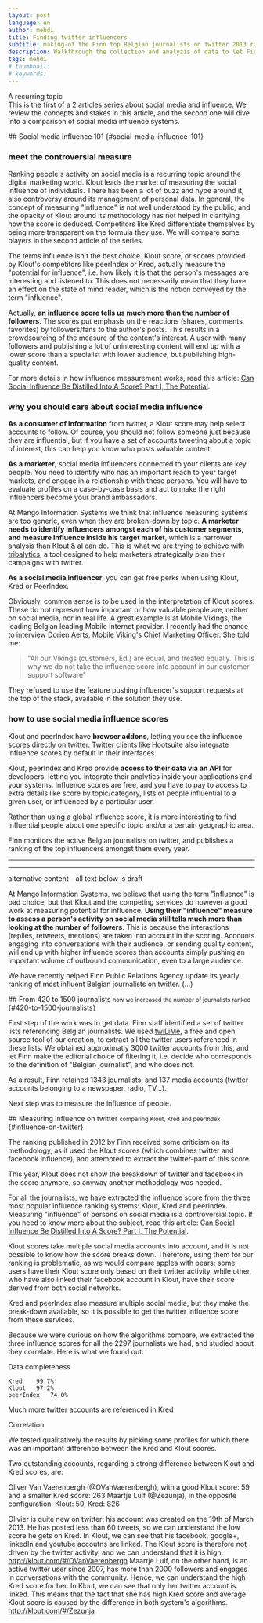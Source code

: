 ```yaml
---
layout: post
language: en
author: mehdi
title: Finding twitter influencers
subtitle: making-of the Finn top Belgian journalists on twitter 2013 ranking
description: Walkthrough the collection and analyzis of data to let Finn PR agency publish its yearly ranking of Belgian journalists on twitter
tags: mehdi
# thumbnail: 
# keywords: 
---
```


<div class="section" markdown="1">
A recurring topic 
</div>
This is the first of a 2 articles series about social media and influence. We review the concepts and stakes in this article, and the second one will dive into a comparison of social media influence systems.

<div class="section" markdown="1">

## Social media influence 101 <small> </small> {#social-media-influence-101}

<div class="section" markdown="1">

### meet the controversial measure
Ranking people's activity on social media is a recurring topic around the digital marketing world. Klout leads the market of measuring the social influence of individuals. There has been a lot of buzz and hype around it, also controversy around its management of personal data. In general, the concept of measuring "influence" is not well understood by the public, and the opacity of Klout around its methodology has not helped in clarifying how the score is deduced. Competitors like Kred differentiate themselves by being more transparent on the formula they use. We will compare some players in the second article of the series.

The terms influence isn't the best choice. Klout score, or scores provided by Klout's competitors like peerIndex or Kred, actually measure the "potential for influence", i.e. how likely it is that the person's messages are interesting and listened to. This does not necessarily mean that they have an effect on the state of mind reader, which is the notion conveyed by the term "influence".

Actually, **an influence score tells us much more than the number of followers**. The scores put emphasis on the reactions (shares, comments, favorites) by followers/fans to the author's posts. This results in a crowdsourcing of the measure of the content's interest. A user with many followers and publishing a lot of uninteresting content will end up with a lower score than a specialist with lower audience, but publishing high-quality content.

For more details in how influence measurement works, read this article: <a href="http://marketingland.com/can-social-influence-be-distilled-into-a-score-19306" target = "_blank">Can Social Influence Be Distilled Into A Score? Part I, The Potential</a>. 
</div>

<div class="section" markdown="1">

### why you should care about social media influence
**As a consumer of information** from twitter, a Klout score may help select accounts to follow. Of course, you should not follow someone just because they are influential, but if you have a set of accounts tweeting about a topic of interest, this can help you know who posts valuable content.

**As a marketer**, social media influencers connected to your clients are key people. You need to identify who has an important reach to your target markets, and engage in a relationship with these persons. You will have to evaluate profiles on a case-by-case basis and act to make the right influencers become your brand ambassadors.

At Mango Information Systems we think that influence measuring systems are too generic, even when they are broken-down by topic. **A marketer needs to identify influencers amongst each of his customer segments, and measure influence inside his target market**, which is a narrower analysis than Klout & al can do. This is what we are trying to achieve with [tribalytics](http://tribalytics.com), a tool designed to help marketers strategically plan their campaigns with twitter.

**As a social media influencer**, you can get free perks when using Klout, Kred or PeerIndex.

Obviously, common sense is to be used in the interpretation of Klout scores. These do not represent how important or how valuable people are, neither on social media, nor in real life. A great example is at Mobile Vikings, the leading Belgian leading Mobile Internet provider. I recently had the chance to interview Dorien Aerts, Mobile Viking's Chief Marketing Officer. She told me: 

<blockquote>"All our Vikings (customers, Ed.) are equal, and treated equally. This is why we do not take the influence score into account in our customer support software"</blockquote>

They refused to use the feature pushing influencer's support requests at the top of the stack, available in the solution they use.

</div>

<div class="section" markdown="1">

### how to use social media influence scores
Klout and peerIndex have **browser addons**, letting you see the influence scores directly on twitter. Twitter clients like Hootsuite also integrate influence scores by default in their interfaces.

Klout, peerIndex and Kred provide **access to their data via an API** for developers, letting you integrate their analytics inside your applications and your systems. Influence scores are free, and you have to pay to access to extra details like score by topic/category, lists of people influential to a given user, or influenced by a particular user.

Rather than using a global influence score, it is more interesting to find influential people about one specific topic and/or a certain geographic area.


Finn monitors the active Belgian journalists on twitter, and publishes a ranking of the top influencers amongst them every year.
</div>

</div>

<hr/>
<hr/>

alternative content - all text below is draft


At Mango Information Systems, we believe that using the term "influence" is bad choice, but that Klout and the competing services do however a good work at measuring potential for influence. <strong>Using their "influence" measure to assess a person's activity on social media still tells much more than looking at the number of followers</strong>. This is because the interactions (replies, retweets, mentions) are taken into account in the scoring. Accounts engaging into conversations with their audience, or sending quality content, will end up with higher influence scores than accounts simply pushing an important volume of outbound communication, even to a large audience.





<div class="section" markdown="1">

We have recently helped Finn Public Relations Agency update its yearly ranking of most influent Belgian journalists on twitter. 
(...)
</div>

<div class="section" markdown="1">

## From 420 to 1500 journalists <small>how we increased the number of journalists ranked</small> {#420-to-1500-journalists}

First step of the work was to get data. Finn staff identified a set of twitter lists referencing Belgian journalists. We used [twiLiMe](https://github.com/Mango-information-systems/twiLiMe), a free and open source tool of our creation, to extract all the twitter users referenced in these lists. We obtained approximatly 3000 twitter accounts from this, and let Finn make the editorial choice of filtering it, i.e. decide who corresponds to the definition of "Belgian journalist", and who does not.

As a result, Finn retained 1343 journalists, and 137 media accounts (twitter accounts belonging to a newspaper, radio, TV...).

Next step was to measure the influence of people.
</div>

<div class="section" markdown="1">

## Measuring influence on twitter <small>comparing Klout, Kred and peerIndex</small> {#influence-on-twitter}

The ranking published in 2012 by Finn received some criticism on its methodology, as it used the Klout scores (which combines twitter and facebook influence), and attempted to extract the twitter-part of this score.

This year, Klout does not show the breakdown of twitter and facebook in the score anymore, so anyway another methodology was needed.

For all the journalists, we have extracted the influence score from the three most popular influence ranking systems: Klout, Kred and peerIndex. Measuring "influence" of persons on social media is a controversial topic. If you need to know more about the subject, read this article: [Can Social Influence Be Distilled Into A Score? Part I, The Potential](http://marketingland.com/can-social-influence-be-distilled-into-a-score-19306).

Klout scores take multiple social media accounts into account, and it is not possible to know how the score breaks down. Therefore, using them for our ranking is problematic, as we would compare apples with pears: some users have their Klout score only based on their twitter activity, while other, who have also linked their facebook account in Klout, have their score derived from both social networks.

Kred and peerIndex also measure multiple social media, but they make the break-down available, so it is possible to get the twitter influence score from these services.

Because we were curious on how the algorithms compare, we extracted the three influence scores for all the 2297 journalists we had, and studied about they correlate. Here is what we found out:

Data completeness

	Kred	99.7%
	Klout	97.2%
	peerIndex	74.0%

Much more twitter accounts are referenced in Kred

Correlation

We tested qualitatively the results by picking some profiles for which there was an important difference between the Kred and Klout scores.

Two outstanding accounts, regarding a strong difference between Klout and Kred scores, are:

Oliver Van Vaerenbergh (@OVanVaerenbergh), with a good Klout score: 59 and a smaller Kred score: 263
Maartje Luif (@Zezunja), in the opposite configuration: Klout: 50, Kred: 826


Olivier is quite new on twitter: his account was created on the 19th of March 2013. He has posted less than 60 tweets, so we can understand the low score he gets on Kred. In Klout, we can see that his facebook, google+, linkedIn and youtube accoutns are linked. The Klout score is therefore not driven by the twitter activity, and we can understand that it is high.
http://klout.com/#/OVanVaerenbergh
Maartje Luif, on the other hand, is an active twitter user since 2007, has more than 2000 followers and engages in conversations with the community. Hence, we can understand the high Kred score for her.
In Klout, we can see that only her twitter account is linked. This means that the fact that she has high Kred score and average Klout score is caused by the difference in both system's algorithms.
http://klout.com/#/Zezunja

</div>
